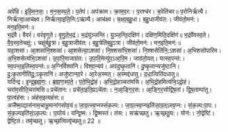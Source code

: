 

  
अपे॑हि। इ॒हि॒म॒न॒स॒:। म॒न॒स॒स्प॒ते॒। प॒तेप॑। अप॑क्राम। क्रा॒म॒प॒र:। प॒रश्च॑र। च॒रेति॑चर॥ प॒रोनिर्ऋ॑त्यै। निर्ऋ॑त्या॒आच॑क्ष्व। निर्ऋ॑त्या॒इति॒नि:ऽऋ॑त्यै। आच॑क्ष्व। च॒क्ष्व॒ब॒हु॒धा। ब॒हु॒धाजीव॑त:। जीव॑तो॒मन॑:। मन॒इति॒मन॑:॥  
भ॒द्रंवै। वैवरं॑। वरं॑वृणुते। वृ॒णु॒ते॒भ॒द्रं। भ॒द्रंयु॑ञ्जन्ति। यु॒ञ्ज॒न्ति॒दक्षि॑णं। दक्षि॑ण॒मिति॒दक्षि॑णं॥ भ॒द्रंवै॑वस्व॒ते। वै॒व॒स्व॒तेचक्षु॑:। चक्षु॑र्बहु॒त्रा। ब॒हु॒त्राजीव॑त:। ब॒हु॒त्रेति॑ब॒हु॒ऽत्रा। जीव॑तो॒मन॑:। मन॒इति॒मन॑:॥  
यदा॒शसा॑। आ॒शसा॑नि॒श्शसा॑। आ॒शसेत्या॒ऽशसा॑। नि॒श्शसा॑भि॒शसा॑। नि॒श्शसेति॑नि॒:ऽशसा॑। अ॒भिशसो॑पारिम। अ॒भि॒शसेत्य॑भि॒ऽशसा॑। उ॒पा॒रि॒माजाग्र॑त:। उ॒पा॒रि॒मेत्यु॑प॒ऽआ॒रि॒म। जाग्र॑तो॒यत्। यत्स्व॒पन्त॑:। स्व॒पन्त॒इति॑स्व॒पन्त॑:॥ अ॒ग्निर्विश्वा॑नि। विश्वा॒न्यप॑। अप॑दुष्कृ॒तानि॑। दु॒ष्कृ॒तान्यजु॑ष्टानि। दु॒:कृ॒तानीति॑दु॒;ऽकृ॒तानि॑। अजु॑ष्टान्या॒रे। आ॒रेअ॒स्मत्। अ॒स्मद्द॑धातु। द॒धा॒त्विति॑दधातु॥  
यदि॑न्द्र। इ॒न्द्र॒ब्र॒ह्म॒ण॒:। ब्र॒ह्म॒ण॒स्प॒ते॒। प॒ते॒भि॒द्रो॒हं। अ॒भि॒द्रो॒हञ्चरा॑मसि। अ॒भि॒द्रो॒हमित्य॑भि॒ऽद्रो॒हं। चरा॑म॒सीति॒चरा॑मसि॥ प्रचे॑तान:। प्रचे॑ता॒इति॒प्रऽचे॑ता:। न॒आ॒ङ्गि॒र॒स:। आ॒ङ्गि॒र॒सोद्वि॑ष॒तां। द्वि॒ष॒ताम्पा॑तु। पा॒त्वंह॑स:। अंह॑स॒इत्यहं॑स:॥  
अजै॑ष्मा॒द्यास॑नाम॒चाभू॒माना॑गसोव॒यं॥ जा॒ग्र॒त्स्व॒प्नस्सं॑क॒ल्प:। जा॒ग्र॒त्स्व॒प्नइति॑जा॒ग्र॒त्ऽस्व॒प्न:। सं॒क॒ल्प:पा॒प:। सं॒क॒ल्पइति॑सं॒ऽक॒ल्प:। पा॒पोयं। यन्द्वि॒ष्म:। द्वि॒ष्मस्तं। तंस:। सऋ॑च्छतु। ऋ॒च्छ॒तु॒य:। योन॑:। नो॒द्वेष्टि॑। द्वेष्टि॒तं। तमृ॑च्छतु। ऋ॒च्छ॒त्वित्यृ॑च्छतु॥ 22 ॥  
